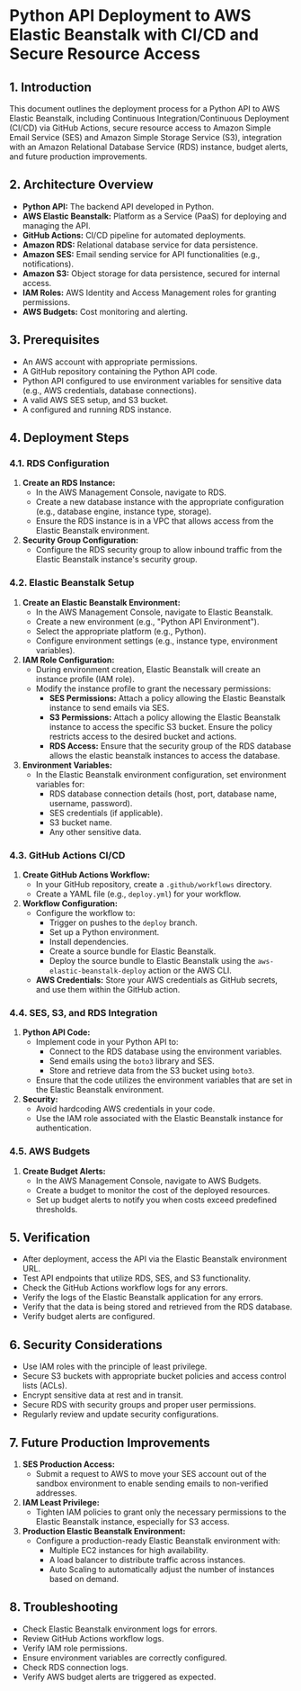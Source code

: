 # Python API Deployment to AWS Elastic Beanstalk with CI/CD and Secure Resource Access

## 1. Introduction

This document outlines the deployment process for a Python API to AWS Elastic Beanstalk, including Continuous Integration/Continuous Deployment (CI/CD) via GitHub Actions, secure resource access to Amazon Simple Email Service (SES) and Amazon Simple Storage Service (S3), integration with an Amazon Relational Database Service (RDS) instance, budget alerts, and future production improvements.

## 2. Architecture Overview

* **Python API:** The backend API developed in Python.
* **AWS Elastic Beanstalk:** Platform as a Service (PaaS) for deploying and managing the API.
* **GitHub Actions:** CI/CD pipeline for automated deployments.
* **Amazon RDS:** Relational database service for data persistence.
* **Amazon SES:** Email sending service for API functionalities (e.g., notifications).
* **Amazon S3:** Object storage for data persistence, secured for internal access.
* **IAM Roles:** AWS Identity and Access Management roles for granting permissions.
* **AWS Budgets:** Cost monitoring and alerting.

## 3. Prerequisites

* An AWS account with appropriate permissions.
* A GitHub repository containing the Python API code.
* Python API configured to use environment variables for sensitive data (e.g., AWS credentials, database connections).
* A valid AWS SES setup, and S3 bucket.
* A configured and running RDS instance.

## 4. Deployment Steps

### 4.1. RDS Configuration

1.  **Create an RDS Instance:**
    * In the AWS Management Console, navigate to RDS.
    * Create a new database instance with the appropriate configuration (e.g., database engine, instance type, storage).
    * Ensure the RDS instance is in a VPC that allows access from the Elastic Beanstalk environment.
2.  **Security Group Configuration:**
    * Configure the RDS security group to allow inbound traffic from the Elastic Beanstalk instance's security group.

### 4.2. Elastic Beanstalk Setup

1.  **Create an Elastic Beanstalk Environment:**
    * In the AWS Management Console, navigate to Elastic Beanstalk.
    * Create a new environment (e.g., "Python API Environment").
    * Select the appropriate platform (e.g., Python).
    * Configure environment settings (e.g., instance type, environment variables).
2.  **IAM Role Configuration:**
    * During environment creation, Elastic Beanstalk will create an instance profile (IAM role).
    * Modify the instance profile to grant the necessary permissions:
        * **SES Permissions:** Attach a policy allowing the Elastic Beanstalk instance to send emails via SES.
        * **S3 Permissions:** Attach a policy allowing the Elastic Beanstalk instance to access the specific S3 bucket. Ensure the policy restricts access to the desired bucket and actions.
        * **RDS Access:** Ensure that the security group of the RDS database allows the elastic beanstalk instances to access the database.
3.  **Environment Variables:**
    * In the Elastic Beanstalk environment configuration, set environment variables for:
        * RDS database connection details (host, port, database name, username, password).
        * SES credentials (if applicable).
        * S3 bucket name.
        * Any other sensitive data.

### 4.3. GitHub Actions CI/CD

1.  **Create GitHub Actions Workflow:**
    * In your GitHub repository, create a `.github/workflows` directory.
    * Create a YAML file (e.g., `deploy.yml`) for your workflow.
2.  **Workflow Configuration:**
    * Configure the workflow to:
        * Trigger on pushes to the `deploy` branch.
        * Set up a Python environment.
        * Install dependencies.
        * Create a source bundle for Elastic Beanstalk.
        * Deploy the source bundle to Elastic Beanstalk using the `aws-elastic-beanstalk-deploy` action or the AWS CLI.
    * **AWS Credentials:** Store your AWS credentials as GitHub secrets, and use them within the GitHub action.


### 4.4. SES, S3, and RDS Integration

1.  **Python API Code:**
    * Implement code in your Python API to:
        * Connect to the RDS database using the environment variables.
        * Send emails using the `boto3` library and SES.
        * Store and retrieve data from the S3 bucket using `boto3`.
    * Ensure that the code utilizes the environment variables that are set in the Elastic Beanstalk environment.
2.  **Security:**
    * Avoid hardcoding AWS credentials in your code.
    * Use the IAM role associated with the Elastic Beanstalk instance for authentication.

### 4.5. AWS Budgets

1.  **Create Budget Alerts:**
    * In the AWS Management Console, navigate to AWS Budgets.
    * Create a budget to monitor the cost of the deployed resources.
    * Set up budget alerts to notify you when costs exceed predefined thresholds.

## 5. Verification

* After deployment, access the API via the Elastic Beanstalk environment URL.
* Test API endpoints that utilize RDS, SES, and S3 functionality.
* Check the GitHub Actions workflow logs for any errors.
* Verify the logs of the Elastic Beanstalk application for any errors.
* Verify that the data is being stored and retrieved from the RDS database.
* Verify budget alerts are configured.

## 6. Security Considerations

* Use IAM roles with the principle of least privilege.
* Secure S3 buckets with appropriate bucket policies and access control lists (ACLs).
* Encrypt sensitive data at rest and in transit.
* Secure RDS with security groups and proper user permissions.
* Regularly review and update security configurations.

## 7. Future Production Improvements

1.  **SES Production Access:**
    * Submit a request to AWS to move your SES account out of the sandbox environment to enable sending emails to non-verified addresses.
2.  **IAM Least Privilege:**
    * Tighten IAM policies to grant only the necessary permissions to the Elastic Beanstalk instance, especially for S3 access.
3.  **Production Elastic Beanstalk Environment:**
    * Configure a production-ready Elastic Beanstalk environment with:
        * Multiple EC2 instances for high availability.
        * A load balancer to distribute traffic across instances.
        * Auto Scaling to automatically adjust the number of instances based on demand.

## 8. Troubleshooting

* Check Elastic Beanstalk environment logs for errors.
* Review GitHub Actions workflow logs.
* Verify IAM role permissions.
* Ensure environment variables are correctly configured.
* Check RDS connection logs.
* Verify AWS budget alerts are triggered as expected.
